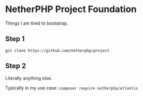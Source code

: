# NetherPHP Project Foundation

Things I am tired to bootstrap.

## Step 1

`git clone https://github.com/netherphp/project`

## Step 2

Literally anything else.

Typically in my use case: `composer require netherphp/atlantis`

